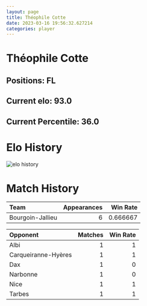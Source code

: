 ```yaml
---  
layout: page  
title: Théophile Cotte  
date: 2023-03-16 19:56:32.627214  
categories: player  
---
```

# Théophile Cotte

## Positions: FL

## Current elo: 93.0

## Current Percentile: 36.0

# Elo History


![elo history](history_ThéophileCotte.png)
# Match History


| Team             |   Appearances |   Win Rate |
|:-----------------|--------------:|-----------:|
| Bourgoin-Jallieu |             6 |   0.666667 |

| Opponent            |   Matches |   Win Rate |
|:--------------------|----------:|-----------:|
| Albi                |         1 |          1 |
| Carqueiranne-Hyères |         1 |          1 |
| Dax                 |         1 |          0 |
| Narbonne            |         1 |          0 |
| Nice                |         1 |          1 |
| Tarbes              |         1 |          1 |